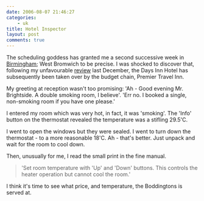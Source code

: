 ```yaml
---
date: 2006-08-07 21:46:27
categories:
    - uk
title: Hotel Inspector
layout: post
comments: true
---
```

The scheduling goddess has granted me a second successive week in
[Birmingham](http://www.nbrightside.com/blog/2006/07/31/wheels-on-fire/);
West Bromwich to be precise. I was shocked to discover that, following
my unfavourable
[review](http://www.nbrightside.com/blog/2005/12/21/hostelries-in-west-bromwich/)
last December, the Days Inn Hotel has subsequently been taken over by
the budget chain, Premier Travel Inn.

My greeting at reception wasn't too promising: 'Ah - Good evening Mr.
Brightside. A double smoking room, I believe'. 'Err no. I booked a
single, non-smoking room if you have one please.'

I entered my room which was very hot, in fact, it was 'smoking'. The
'Info' button on the thermostat revealed the temperature was a stifling
29.5'C.

I went to open the windows but they were sealed. I went to turn down the
thermostat - to a more reasonable 18'C. Ah - that's better. Just unpack
and wait for the room to cool down.

Then, unusually for me, I read the small print in the fine manual.
> 'Set room temperature with 'Up' and 'Down' buttons. This controls the
> heater operation but cannot cool the room.'

I think it's time to see what price, and temperature, the Boddingtons is
served at.
